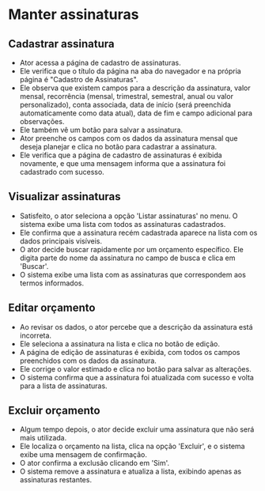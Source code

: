 
# Manter assinaturas

## Cadastrar assinatura

- Ator acessa a página de cadastro de assinaturas.
- Ele verifica que o título da página na aba do navegador e na própria página é "Cadastro de Assinaturas".
- Ele observa que existem campos para a descrição da assinatura, valor mensal, recorrência (mensal, trimestral, semestral, anual ou valor personalizado), conta associada, data de início (será preenchida automaticamente como data atual), data de fim e campo adicional para observações.
- Ele também vê um botão para salvar a assinatura.
- Ator preenche os campos com os dados da assinatura mensal que deseja planejar e clica no botão para cadastrar a assinatura.
- Ele verifica que a página de cadastro de assinaturas é exibida novamente, e que uma mensagem informa que a assinatura foi cadastrado com sucesso.

## Visualizar assinaturas

- Satisfeito, o ator seleciona a opção 'Listar assinaturas' no menu. O sistema exibe uma lista com todos as assinaturas cadastrados.
- Ele confirma que a assinatura recém cadastrada aparece na lista com os dados principais visíveis.
- O ator decide buscar rapidamente por um orçamento específico. Ele digita
  parte do nome da assinatura no campo de busca e clica em 'Buscar'.
- O sistema exibe uma lista com as assinaturas que correspondem aos termos informados.

## Editar orçamento

- Ao revisar os dados, o ator percebe que a descrição da assinatura está incorreta.
- Ele seleciona a assinatura na lista e clica no botão de edição.
- A página de edição de assinaturas é exibida, com todos os campos preenchidos com os dados da assinatura.
- Ele corrige o valor estimado e clica no botão para salvar as alterações.
- O sistema confirma que a assinatura foi atualizada com sucesso e volta para a lista de assinaturas.

## Excluir orçamento

- Algum tempo depois, o ator decide excluir uma assinatura que não será mais utilizada.
- Ele localiza o orçamento na lista, clica na opção 'Excluir', e o sistema exibe uma mensagem de confirmação.
- O ator confirma a exclusão clicando em 'Sim'.
- O sistema remove a assinatura e atualiza a lista, exibindo apenas as assinaturas restantes.
